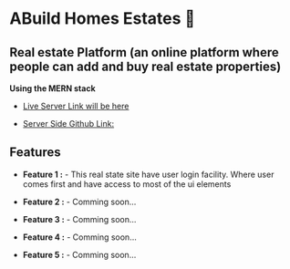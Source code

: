 # ABuild Homes Estates 🏦

## Real estate Platform (an online platform where people can add and buy real estate properties)

**Using the MERN stack**

- [Live Server Link will be here](https://www.google.com) 

- [Server Side Github Link: ](https://www.google.com) 


## Features

- **Feature 1 :** - This real state site have user login facility. Where user comes first and have access to most of the ui elements

- **Feature 2 :** - Comming soon... 

- **Feature 3 :** - Comming soon... 

- **Feature 4 :** - Comming soon... 

- **Feature 5 :** - Comming soon... 
